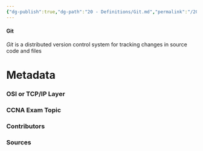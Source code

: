 ```yaml
---
{"dg-publish":true,"dg-path":"20 - Definitions/Git.md","permalink":"/20-definitions/git/","tags":["defs_ccna"]}
---
```


#### Git
*Git* is a distributed version control system for tracking changes in source code and files

# Metadata
### OSI or TCP/IP Layer

### CCNA Exam Topic

### Contributors

### Sources



